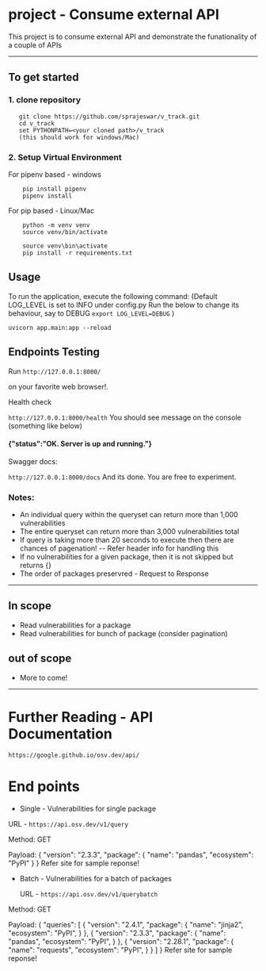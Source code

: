 # project - Consume external API
This project is to consume external API and demonstrate the funationality of a couple of APIs

---

## To get started
### 1. clone repository
```
   git clone https://github.com/sprajeswar/v_track.git
   cd v_track
   set PYTHONPATH=<your cloned path>/v_track
   (this should work for windows/Mac)
```

### 2. Setup Virtual Environment
For pipenv based - windows
```
    pip install pipenv
    pipenv install
```

For pip based - Linux/Mac
```
    python -m venv venv
    source venv/bin/activate
```
```
    source venv\bin\activate
    pip install -r requirements.txt
```

## Usage
To run the application, execute the following command:
(Default LOG_LEVEL is set to INFO under config.py
Run the below to change its behaviour, say to DEBUG
```export LOG_LEVEL=DEBUG```
)
```
uvicorn app.main:app --reload
```

## Endpoints Testing
Run
```http://127.0.0.1:8000/```

on your favorite web browser!.

Health check

```http://127.0.0.1:8000/health```
You should see message on the console (something like below)

#### {"status":"OK. Server is up and running."}

Swagger docs:

```http://127.0.0.1:8000/docs```
And its done. You are free to experiment.

### Notes:
- An individual query within the queryset can return more than 1,000 vulnerabilities
- The entire queryset can return more than 3,000 vulnerabilities total
- If query is taking more than 20 seconds to execute then there are chances of pagenation!
-- Refer header info for handling this
- If no vulnerabilities for a given package, then it is not skipped but returns {}
- The order of packages preservred - Request to Response
---
## In scope
- Read vulnerabilities for a package
- Read vulnerabilities for bunch of package (consider pagination)

## out of scope
- More to come!

---

# Further Reading - API Documentation
    https://google.github.io/osv.dev/api/

# End points
- Single - Vulnerabilities for single package

URL - ```https://api.osv.dev/v1/query```

Method: GET

Payload:
    {
            "version": "2.3.3",
            "package": {
                "name": "pandas",
                "ecosystem": "PyPI"
            }
         }
Refer site for sample reponse!

- Batch - Vulnerabilities for a batch of packages

  URL - ```https://api.osv.dev/v1/querybatch```

Method: GET

Payload:
    {
        "queries": [
             {
                "version": "2.4.1",
                "package": {
                    "name": "jinja2",
                    "ecosystem": "PyPI",
                }
             },
            {
                "version": "2.3.3",
                "package": {
                    "name": "pandas",
                    "ecosystem": "PyPI",
                }
            },
            {
                "version": "2.28.1",
                "package": {
                    "name": "requests",
                    "ecosystem": "PyPI",
                }
            }
        ]
    }
Refer site for sample reponse!